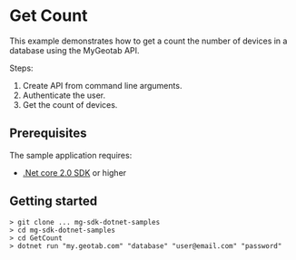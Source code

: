 # Get Count

 This example demonstrates how to get a count the number of devices in a database using the MyGeotab API.

Steps:
1. Create API from command line arguments.
2. Authenticate the user.
3. Get the count of devices.

## Prerequisites
The sample application requires:

- [.Net core 2.0 SDK](https://dot.net/core) or higher

## Getting started

```
> git clone ... mg-sdk-dotnet-samples
> cd mg-sdk-dotnet-samples
> cd GetCount
> dotnet run "my.geotab.com" "database" "user@email.com" "password"
```
